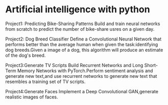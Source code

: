 # Artificial intelligence with python


Project1: Predicting Bike-Sharing Patterns
Build and train neural networks from scratch to predict the number of bike-share usres on a given day.

Project2: Dog Breed Classifier
Define a Convolutional Neural Network that performs better than the average human when given the task:identifying dog breeds.Given a image of a dog, this algorithm will produce an estimate of the dog's breed.

Project3:Generate TV Scripts
Build Recurrent Networks and Long Short-Term Memory Networks with PyTorch.Perform sentiment analysis and generate new text,and use recurrent networks to generate new text that resembles a training set of TV scripts.

Project4:Generate Faces
Implement a Deep Convolutional GAN,generate realistic images of faces.

